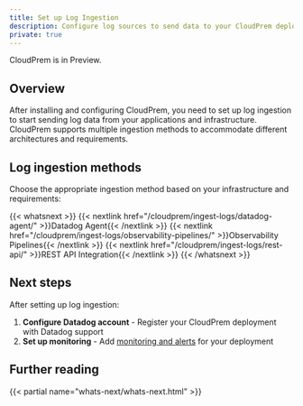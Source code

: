```yaml
---
title: Set up Log Ingestion
description: Configure log sources to send data to your CloudPrem deployment
private: true
---
```


<div class="alert alert-warning">CloudPrem is in Preview.</div>

## Overview

After installing and configuring CloudPrem, you need to set up log ingestion to start sending log data from your applications and infrastructure. CloudPrem supports multiple ingestion methods to accommodate different architectures and requirements.

## Log ingestion methods

Choose the appropriate ingestion method based on your infrastructure and requirements:

{{< whatsnext >}}
   {{< nextlink href="/cloudprem/ingest-logs/datadog-agent/" >}}Datadog Agent{{< /nextlink >}}
   {{< nextlink href="/cloudprem/ingest-logs/observability-pipelines/" >}}Observability Pipelines{{< /nextlink >}}
   {{< nextlink href="/cloudprem/ingest-logs/rest-api/" >}}REST API Integration{{< /nextlink >}}
{{< /whatsnext >}}

## Next steps

After setting up log ingestion:

1. **Configure Datadog account** - Register your CloudPrem deployment with Datadog support
2. **Set up monitoring** - Add [monitoring and alerts](../manage/) for your deployment

## Further reading

{{< partial name="whats-next/whats-next.html" >}}
